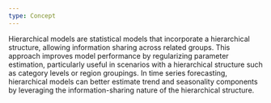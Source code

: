 ```yaml
---
type: Concept
---
```


Hierarchical models are statistical models that incorporate a hierarchical structure, allowing information sharing across related groups. This approach improves model performance by regularizing parameter estimation, particularly useful in scenarios with a hierarchical structure such as category levels or region groupings. In time series forecasting, hierarchical models can better estimate trend and seasonality components by leveraging the information-sharing nature of the hierarchical structure.